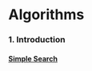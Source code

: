 # Algorithms

### 1. Introduction

#### [Simple Search](https://github.com/MarcosSimoneli/Algorithms/blob/main/Algorithms/SimpleSearch.md)
